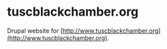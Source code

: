 # tuscblackchamber.org
Drupal website for [http://www.tuscblackchamber.org](http://www.tuscblackchamber.org).

